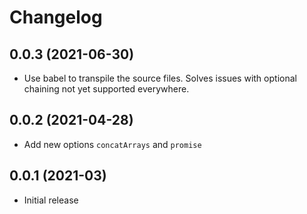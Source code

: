 # Changelog

## 0.0.3 (2021-06-30)

- Use babel to transpile the source files. Solves issues with optional chaining
  not yet supported everywhere.

## 0.0.2 (2021-04-28)

- Add new options `concatArrays` and `promise`

## 0.0.1 (2021-03)

- Initial release
